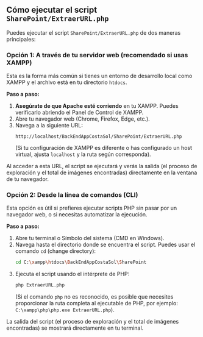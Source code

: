 ## Cómo ejecutar el script `SharePoint/ExtraerURL.php`

Puedes ejecutar el script `SharePoint/ExtraerURL.php` de dos maneras principales:

### Opción 1: A través de tu servidor web (recomendado si usas XAMPP)

Esta es la forma más común si tienes un entorno de desarrollo local como XAMPP y el archivo está en tu directorio `htdocs`.

**Paso a paso:**
1.  **Asegúrate de que Apache esté corriendo** en tu XAMPP. Puedes verificarlo abriendo el Panel de Control de XAMPP.
2.  Abre tu navegador web (Chrome, Firefox, Edge, etc.).
3.  Navega a la siguiente URL:
    ```
    http://localhost/BackEndAppCostaSol/SharePoint/ExtraerURL.php
    ```
    (Si tu configuración de XAMPP es diferente o has configurado un host virtual, ajusta `localhost` y la ruta según corresponda).

Al acceder a esta URL, el script se ejecutará y verás la salida (el proceso de exploración y el total de imágenes encontradas) directamente en la ventana de tu navegador.

### Opción 2: Desde la línea de comandos (CLI)

Esta opción es útil si prefieres ejecutar scripts PHP sin pasar por un navegador web, o si necesitas automatizar la ejecución.

**Paso a paso:**
1.  Abre tu terminal o Símbolo del sistema (CMD en Windows).
2.  Navega hasta el directorio donde se encuentra el script. Puedes usar el comando `cd` (change directory):
    ```bash
    cd C:\xampp\htdocs\BackEndAppCostaSol\SharePoint
    ```
3.  Ejecuta el script usando el intérprete de PHP:
    ```bash
    php ExtraerURL.php
    ```
    (Si el comando `php` no es reconocido, es posible que necesites proporcionar la ruta completa al ejecutable de PHP, por ejemplo: `C:\xampp\php\php.exe ExtraerURL.php`).

La salida del script (el proceso de exploración y el total de imágenes encontradas) se mostrará directamente en tu terminal.
